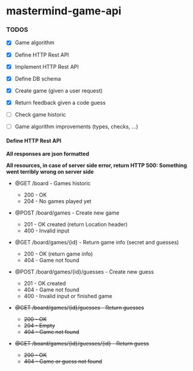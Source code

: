 # mastermind-game-api



### TODOS
- [x] Game algorithm
- [x] Define HTTP Rest API
- [x] Implement HTTP Rest API
- [x] Define DB schema
- [x] Create game (given a user request)
- [x] Return feedback given a code guess
- [ ] Check game historic
- [ ] Game algorithm improvements (types, checks, ...)


#### Define HTTP Rest API
**All responses are json formatted**

**All resources, in case of server side error, return HTTP 500: Something went terribly wrong on server side**

* @GET /board - Games historic 
  * 200 - OK
  * 204 - No games played yet

* @POST /board/games - Create new game
  * 201 - OK created (return Location header)
  * 400 - Invalid input
  
* @GET /board/games/{id} - Return game info (secret and guesses)
  * 200 - OK (return game info)
  * 404 - Game not found
  
* @POST /board/games/{id}/guesses - Create new guess
  * 201 - OK created
  * 404 - Game not found
  * 400 - Invalid input or finished game
  
* ~~@GET /board/games/{id}/guesses - Return guesses~~
  * ~~200 - OK~~
  * ~~204 - Empty~~
  * ~~404 - Game not found~~

* ~~@GET /board/games/{id}/guesses/{id} - Return guess~~
  * ~~200 - OK~~
  * ~~404 - Game or guess not found~~


